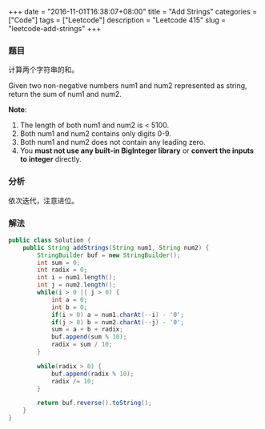 +++
date = "2016-11-01T16:38:07+08:00"
title = "Add Strings"
categories = ["Code"]
tags = ["Leetcode"]
description = "Leetcode 415"
slug = "leetcode-add-strings"
+++

### 题目

计算两个字符串的和。

Given two non-negative numbers num1 and num2 represented as string, return the sum of num1 and num2.

__Note__:

1. The length of both num1 and num2 is < 5100.
2. Both num1 and num2 contains only digits 0-9.
3. Both num1 and num2 does not contain any leading zero.
4. You __must not use any built-in BigInteger library__ or __convert the inputs to integer__ directly.

### 分析

依次迭代，注意进位。

### 解法

```java
public class Solution {
    public String addStrings(String num1, String num2) {
        StringBuilder buf = new StringBuilder();
        int sum = 0;
        int radix = 0;
        int i = num1.length();
        int j = num2.length();
        while(i > 0 || j > 0) {
            int a = 0;
            int b = 0;
            if(i > 0) a = num1.charAt(--i) - '0';
            if(j > 0) b = num2.charAt(--j) - '0';
            sum = a + b + radix;
            buf.append(sum % 10);
            radix = sum / 10;
        }

        while(radix > 0) {
            buf.append(radix % 10);
            radix /= 10;
        }

        return buf.reverse().toString();
    }
}
```